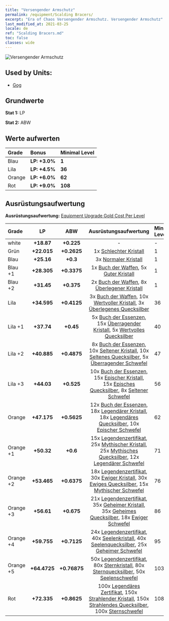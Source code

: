 ```yaml
---
title: "Versengender Armschutz"
permalink: /equipment/Scalding Bracers/
excerpt: "Era of Chaos Versengender Armschutz. Versengender Armschutz"
last_modified_at: 2021-03-25
locale: de
ref: "Scalding Bracers.md"
toc: false
classes: wide
---
```


  ![Versengender Armschutz](/images/e/e_5024.png)

## Used by Units:

* [Gog](/de/units/Gog/) 


## Grundwerte
 **Stat 1:** LP

 **Stat 2:** ABW

## Werte aufwerten

  |     Grade    |   Bonus | Minimal Level | 
  |:-------------|:--------|:--------------| 
  | Blau | **LP: +3.0%** | **1** | 
  | Lila | **LP: +4.5%** | **36** | 
  | Orange | **LP: +6.0%** | **62** | 
  | Rot | **LP: +9.0%** | **108** | 


## Ausrüstungsaufwertung
 **Ausrüstungsaufwertung:** [Equipment Upgrade Gold Cost Per Level](/equipment/EquipmentUpgradeCostPerLevel/) 

  |          Grade      | LP | ABW | Ausrüstungsaufwertung | Minimal Level |
  |:--------------------|:---------:|:---------:|:----------------:|:--------------|
  | white | **+18.87** | **+0.225** | - | - |
  | Grün | **+22.015** | **+0.2625** | 1x [Schlechter Kristall](/de/Items/mat_5/) | 1 |
  | Blau | **+25.16** | **+0.3** | 3x [Normaler Kristall](/de/Items/mat_11/) | 1 |
  | Blau +1 | **+28.305** | **+0.3375** | 1x [Buch der Waffen](/de/Items/mat_18/), 5x [Guter Kristall](/de/Items/mat_17/) | 1 |
  | Blau +2 | **+31.45** | **+0.375** | 2x [Buch der Waffen](/de/Items/mat_25/), 8x [Überlegener Kristall](/de/Items/mat_24/) | 1 |
  | Lila | **+34.595** | **+0.4125** | 3x [Buch der Waffen](/de/Items/mat_32/), 10x [Wertvoller Kristall](/de/Items/mat_31/), 3x [Überlegenes Quecksilber](/de/Items/mat_21/) | 36 |
  | Lila +1 | **+37.74** | **+0.45** | 5x [Buch der Essenzen](/de/Items/mat_39/), 15x [Überragender Kristall](/de/Items/mat_38/), 5x [Wertvolles Quecksilber](/de/Items/mat_28/) | 40 |
  | Lila +2 | **+40.885** | **+0.4875** | 8x [Buch der Essenzen](/de/Items/mat_46/), 10x [Seltener Kristall](/de/Items/mat_45/), 10x [Seltenes Quecksilber](/de/Items/mat_42/), 5x [Überragender Schwefel](/de/Items/mat_36/) | 47 |
  | Lila +3 | **+44.03** | **+0.525** | 10x [Buch der Essenzen](/de/Items/mat_53/), 15x [Epischer Kristall](/de/Items/mat_52/), 15x [Episches Quecksilber](/de/Items/mat_49/), 8x [Seltener Schwefel](/de/Items/mat_43/) | 56 |
  | Orange | **+47.175** | **+0.5625** | 12x [Buch der Essenzen](/de/Items/mat_60/), 18x [Legendärer Kristall](/de/Items/mat_59/), 18x [Legendäres Quecksilber](/de/Items/mat_56/), 10x [Epischer Schwefel](/de/Items/mat_50/) | 62 |
  | Orange +1 | **+50.32** | **+0.6** | 15x [Legendenzertifikat](/de/Items/mat_67/), 25x [Mythischer Kristall](/de/Items/mat_66/), 25x [Mythisches Quecksilber](/de/Items/mat_63/), 12x [Legendärer Schwefel](/de/Items/mat_57/) | 71 |
  | Orange +2 | **+53.465** | **+0.6375** | 18x [Legendenzertifikat](/de/Items/mat_74/), 30x [Ewiger Kristall](/de/Items/mat_73/), 30x [Ewiges Quecksilber](/de/Items/mat_70/), 15x [Mythischer Schwefel](/de/Items/mat_64/) | 76 |
  | Orange +3 | **+56.61** | **+0.675** | 21x [Legendenzertifikat](/de/Items/mat_81/), 35x [Geheimer Kristall](/de/Items/mat_80/), 35x [Geheimes Quecksilber](/de/Items/mat_77/), 18x [Ewiger Schwefel](/de/Items/mat_71/) | 86 |
  | Orange +4 | **+59.755** | **+0.7125** | 24x [Legendenzertifikat](/de/Items/mat_88/), 40x [Seelenkristall](/de/Items/mat_87/), 40x [Seelenquecksilber](/de/Items/mat_84/), 25x [Geheimer Schwefel](/de/Items/mat_78/) | 95 |
  | Orange +5 | **+64.4725** | **+0.76875** | 50x [Legendenzertifikat](/de/Items/mat_95/), 80x [Sternkristall](/de/Items/mat_94/), 80x [Sternquecksilber](/de/Items/mat_91/), 50x [Seelenschwefel](/de/Items/mat_85/) | 103 |
  | Rot | **+72.335** | **+0.8625** | 100x [Legendäres Zertifikat](/de/Items/mat_102/), 150x [Strahlender Kristall](/de/Items/mat_101/), 150x [Strahlendes Quecksilber](/de/Items/mat_98/), 100x [Sternschwefel](/de/Items/mat_92/) | 108 |

